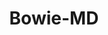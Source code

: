 ---
title: Bowie-MD
slug: bowie-md
f_state:
- cms/state/maryland.md
f_locations:
- cms/payday-loan/bowie-chck-cshng-actng-svcs-5431.md
- cms/payday-loan/bowie-check-cashing-act-svcs-5432.md
- cms/payday-loan/koromstar-enterprise-inc-20086.md
- cms/payday-loan/nationwide-money-22902.md
updated-on: '2024-05-30T13:41:28.615Z'
created-on: '2024-05-30T13:41:28.615Z'
published-on: '2024-05-30T13:54:32.469Z'
f_city: Bowie
layout: '[city].html'
tags: city
---